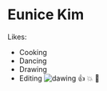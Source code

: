 # Eunice Kim
Likes:

* Cooking
* Dancing
* Drawing
* Editing
![dawing](http://http://www.ohmagif.com/wp-content/uploads/2011/09/infinite-drawing.gif)
:+1: :boom: :tada: 